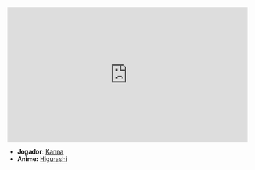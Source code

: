 <iframe width="560" height="315" src="https://www.youtube.com/embed/9GZgzc3_-eA?si=c261n_I_uRHOxYAo" title="YouTube video player" frameborder="0" allow="accelerometer; autoplay; clipboard-write; encrypted-media; gyroscope; picture-in-picture; web-share" referrerpolicy="strict-origin-when-cross-origin" allowfullscreen></iframe>

- **Jogador:** [Kanna](../Membros/Kanna.md)
- **Anime:** [Higurashi](content/Animes/Higurashi.md)
